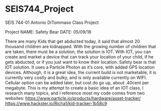 # SEIS744_Project
SEIS 744-01 Antonio DiTommaso Class Project

Project NAME: Safety Bear
DATE: 05/09/18

There are many Kids that get abducted today, it said that almost 20 thousand children are kidnapped. With the growing number of children that are taken, there must be a solution, the solution is IOT. With IOT, you can create and market a device that can track your location of your child, if he gets abducted, or if you just want to know their location. Safety bear is that IOT solution. It uses a Particle Photon as it’s core, with added GPS location devices. Although, it is a great idea, the current build is not marketable, it is currently very costly and bulky, and is only available currently on WIFI. Cellular option can be added later, but cost do go up, about .40cent per megabyte. This is my attempt to create a basic idea of an IOT class, I research many topics, and I reference most my code comes from two websites:
https://www.particle.io/products/hardware/asset-tracker/
https://www.hackster.io/Richa1/kid-tracker-1b58c9


